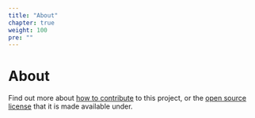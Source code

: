 ```yaml
---
title: "About"
chapter: true
weight: 100
pre: ""
---
```


# About

Find out more about [how to contribute](contribute/) to this project, or the [open source license](license/) that it is made available under.
